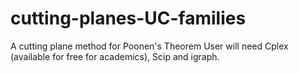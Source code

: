 # cutting-planes-UC-families
A cutting plane method for Poonen's Theorem
User will need Cplex (available for free for academics), Scip and igraph.
